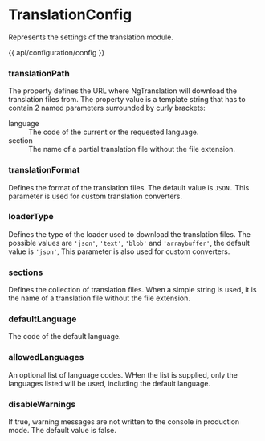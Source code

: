<!-- ======================================================================
--- Search engine
title:          TranslationConfig
keywords:       TranslationConfig, configuration
description:    TranslationConfig configuration object.
--- Menu system
order:          10
text:           TranslationConfig
hidden:         false
umbel:          false
--- Page properties
id:             
document:       
layout:         layout-2-left
$-left:         #side-menu
searchable:     true
--- Side menu
side-menu-root:     /api
side-menu-header:   API
side-menu-top:      
side-menu-depth:    2
======================================================================= -->

# TranslationConfig

Represents the settings of the translation module.

{{ api/configuration/config }}

### translationPath

The property defines the URL where NgTranslation will download the translation
files from. The property value is a template string that has to contain 2 named
parameters surrounded by curly brackets:

<dl>
  <dt>language</dt>
  <dd>The code of the current or the requested language.</dd>
  <dt>section</dt>
  <dd>The name of a partial translation file without the file extension.</dd>
</dl>

### translationFormat

Defines the format of the translation files. The default value is `JSON.` This
parameter is used for custom translation converters.

### loaderType

Defines the type of the loader used to download the translation files. The
possible values are `'json'`, `'text'`, `'blob'` and `'arraybuffer'`, the default
value is `'json'`, This parameter is also used for custom converters.

### sections

Defines the collection of translation files. When a simple string is used, it is
the name of a translation file without the file extension.

### defaultLanguage

The code of the default language.

### allowedLanguages

An optional list of language codes. WHen the list is supplied, only the languages
listed will be used, including the default language.

### disableWarnings

If true, warning messages are not written to the console in production mode. The
default value is false.
